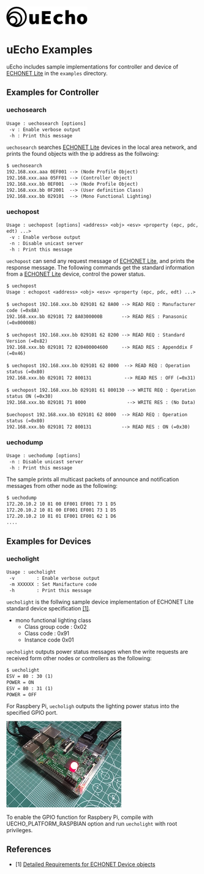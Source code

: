 ![logo](../img/uecho_logo.png)

# uEcho Examples

uEcho includes sample implementations for controller and device of [ECHONET Lite][enet] in the `examples` directory.

## Examples for Controller

### uechosearch

```
Usage : uechosearch [options]
 -v : Enable verbose output
 -h : Print this message
```

`uechosearch` searches [ECHONET Lite][enet] devices in the local area network, and prints the found objects with the ip address as the follwoing:

```
$ uechosearch
192.168.xxx.aaa 0EF001 --> (Node Profile Object)
192.168.xxx.aaa 05FF01 --> (Controller Object)
192.168.xxx.bb 0EF001  --> (Node Profile Object)
192.168.xxx.bb 0F2001  --> (User definition Class)
192.168.xxx.bb 029101  --> (Mono Functional Lighting)
```

### uechopost

```
Usage : uechopost [options] <address> <obj> <esv> <property (epc, pdc, edt) ...>
 -v : Enable verbose output
 -n : Disable unicast server
 -h : Print this message
```

`uechopost` can send any request message of [ECHONET Lite][enet], and prints the response message. The following commands get the standard information from a [ECHONET Lite][enet] device, control the power status.

```
$ uechopost
Usage : echopost <address> <obj> <esv> <property (epc, pdc, edt) ...>

$ uechopost 192.168.xxx.bb 029101 62 8A00 --> READ REQ : Manufacturer code (=0x8A)
192.168.xxx.bb 029101 72 8A0300000B       --> READ RES : Panasonic (=0x00000B)

$ uechopost 192.168.xxx.bb 029101 62 8200 --> READ REQ : Standard Version (=0x82)
192.168.xxx.bb 029101 72 820400004600     --> READ RES : Appenddix F (=0x46)

$ uechopost 192.168.xxx.bb 029101 62 8000  --> READ REQ : Operation status (=0x80)
192.168.xxx.bb 029101 72 800131            --> READ RES : OFF (=0x31)

$ uechopost 192.168.xxx.bb 029101 61 800130 --> WRITE REQ : Operation status ON (=0x30)
192.168.xxx.bb 029101 71 8000               --> WRITE RES : (No Data)

$uechopost 192.168.xxx.bb 029101 62 8000  --> READ REQ : Operation status (=0x80)
192.168.xxx.bb 029101 72 800131           --> READ RES : ON (=0x30)
```

### uechodump

```
Usage : uechodump [options]
 -n : Disable unicast server
 -h : Print this message
```

The sample prints all multicast packets of announce and notification messages from other node as the following:

```
$ uechodump
172.20.10.2 10 81 00 EF001 EF001 73 1 D5
172.20.10.2 10 81 00 EF001 EF001 73 1 D5
172.20.10.2 10 81 01 EF001 EF001 62 1 D6
....
```

## Examples for Devices

### uecholight

```
Usage : uecholight
 -v        : Enable verbose output
 -m XXXXXX : Set Manifacture code
 -h        : Print this message
 ```

`uecholight` is the follwing sample device implementation of ECHONET Lite standard device specification [\[1\]][enet-spec].

- mono functional lighting class
  - Class group code : 0x02
  - Class code : 0x91
  - Instance code 0x01

`uecholight` outputs power status messages when the write requests are received form other nodes or controllers as the following:

```
$ uecholight
ESV = 80 : 30 (1)
POWER = ON
ESV = 80 : 31 (1)
POWER = OFF
```

For Raspbery Pi, `uecholigh` outputs the lighting power status into the specified GPIO port.

![RaspberyPi](img/uecholight_raspberry_pi.jpg)

To enable the GPIO function for Raspbery Pi, compile with UECHO_PLATFORM_RASPBIAN option and run `uecholight` with root privileges.

## References

- \[1\] [Detailed Requirements for ECHONET Device objects][enet-spec]

[enet]:http://echonet.jp/english/
[enet-spec]:http://www.echonet.gr.jp/english/spec/index.htm
